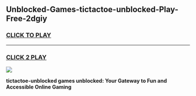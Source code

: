 
## Unblocked-Games-tictactoe-unblocked-Play-Free-2dgiy
<h3>
<a href="https://premium76.site?title=tictactoe-unblocked&ref=23A">CLICK TO PLAY</a></h3>
<hr>

<h3>
<a href="https://premium76.site?title=tictactoe-unblocked&ref=23A">CLICK 2 PLAY</a>
  
</h3>

<a href="https://premium76.site?title=tictactoe-unblocked&ref=23A"><img src="https://clearcache.store/games.png"></a>


**tictactoe-unblocked games unblocked: Your Gateway to Fun and Accessible Online Gaming**
